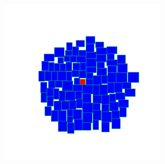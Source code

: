 ![alt text](https://github.com/StudentThatW/tdd/blob/master/cs/TagsCloudVisualization/RectangleImages/picture_copy4.bmp)
